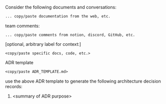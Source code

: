 Consider the following documents and conversations:
```markdown
... copy/paste documentation from the web, etc.
```

team comments:
```
... copy/paste comments from notion, discord, GitHub, etc.
```

[optional, arbitrary label for context:]
```
<copy/paste specific docs, code, etc.>
```

ADR template
```markdown
<copy/paste ADR_TEMPLATE.md>
```

use the above ADR template to generate the following architecture decision records:
1. &lt;summary of ADR purpose&gt;